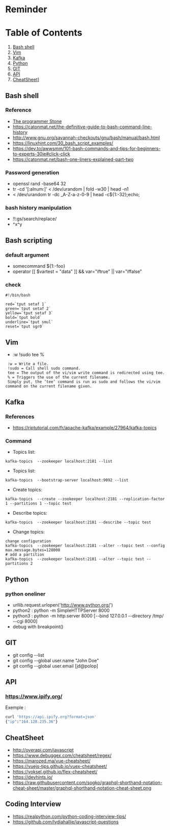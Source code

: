 # Reminder 

# Table of Contents
1. [Bash shell](#Bash)
2. [Vim](#Vim)
3. [Kafka](#Kafka)
4. [Python](#Python)
5. [GIT](#GIT)
6. [API](#API)
7. [CheatSheet](#CHEATSHEET)]
## Bash shell
### Reference
- [The programmer Stone](https://www.datapacrat.com/Opinion/Reciprocality/r0/index.html)
- https://catonmat.net/the-definitive-guide-to-bash-command-line-history
- http://www.gnu.org/savannah-checkouts/gnu/bash/manual/bash.html
- https://linuxhint.com/30_bash_script_examples/
- https://dev.to/awwsmm/101-bash-commands-and-tips-for-beginners-to-experts-30je#click-click
- https://catonmat.net/bash-one-liners-explained-part-two

### Password generation
- openssl rand -base64 32
- tr -cd '[:alnum:]' < /dev/urandom | fold -w30 | head -n1
- < /dev/urandom tr -dc _A-Z-a-z-0-9 | head -c${1:-32};echo;
### bash history manipulation
- !!:gs/search/replace/
- ^x^y

## Bash scripting
### default argument
- somecommand ${1:-foo}
- operator [[ $vartest = "data" ]] && var="iftrue" || var="iffalse"
### check
```
#!/bin/bash

red=`tput setaf 1`
green=`tput setaf 2`
yellow=`tput setaf 3`
bold=`tput bold`
underline=`tput smul`
reset=`tput sgr0`
```
## Vim

- :w !sudo tee %
```
 :w = Write a file.
 !sudo = Call shell sudo command.
 tee = The output of the vi/vim write command is redirected using tee.
 % = Triggers the use of the current filename.
 Simply put, the ‘tee’ command is run as sudo and follows the vi/vim command on the current filename given.
 ```
 
 ## Kafka
 ### References
 - https://riptutorial.com/fr/apache-kafka/example/27964/kafka-topics
 
 ### Command
 - Topics list:
 ```
 kafka-topics  --zookeeper localhost:2181 --list
 ```
 - Topics list:
 ```
 kafka-topics  --bootstrap-server localhost:9092 --list
 ```
 - Create topics:
 ```
 kafka-topics  --create --zookeeper localhost:2181 --replication-factor 1 --partitions 1 --topic test
 ```
 - Describe topics: 
 ```
 kafka-topics  --zookeeper localhost:2181 --describe --topic test
 ```
 - Change topics: 
 ```
 change configuration
kafka-topics  --zookeeper localhost:2181 --alter --topic test --config max.message.bytes=128000
# add a partition
kafka-topics  --zookeeper localhost:2181 --alter --topic test --partitions 2
```

## Python
### python oneliner 
- urllib.request.urlopen('http://www.python.org/')
- python2 : python -m SimpleHTTPServer 8000
- python3 : python -m http.server 8000 [--bind 127.0.0.1 --directory /tmp/ --cgi 8000]
- debug with breakpoint()


## GIT
- git config --list
- git config --global user.name "John Doe"
- git config --global user.email [jd@polop]


 ## API
 ### https://www.ipify.org/
 Exemple : 
 ```bash
 curl 'https://api.ipify.org?format=json' 
{"ip":"164.128.235.36"}
```
## CheatSheet
- http://overapi.com/javascript
- https://www.debuggex.com/cheatsheet/regex/
- https://marozed.ma/vue-cheatsheet/
- https://vuejs-tips.github.io/vuex-cheatsheet/
- https://yoksel.github.io/flex-cheatsheet/
- https://devhints.io/
- https://raw.githubusercontent.com/sogko/graphql-shorthand-notation-cheat-sheet/master/graphql-shorthand-notation-cheat-sheet.png

## Coding Interview
- https://realpython.com/python-coding-interview-tips/
- https://github.com/lydiahallie/javascript-questions

